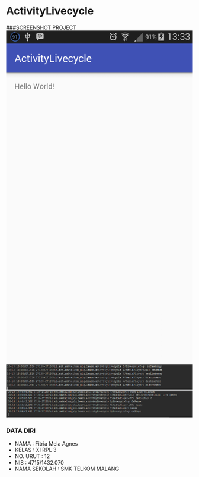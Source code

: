 # ActivityLivecycle

###SCREENSHOT PROJECT
![Screenshot 1](https://github.com/FitriaMelaAgnes/ActivityLivecycle/blob/master/live.png)
![Screenshot 2](https://github.com/FitriaMelaAgnes/ActivityLivecycle/blob/master/x.PNG)
![Screenshot 2](https://github.com/FitriaMelaAgnes/ActivityLivecycle/blob/master/y.PNG)
<br>


### DATA DIRI
- NAMA          : Fitria Mela Agnes
- KELAS         : XI RPL 3
- NO. URUT      : 12
- NIS           : 4715/1432.070
- NAMA SEKOLAH  : SMK TELKOM MALANG
